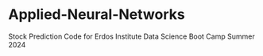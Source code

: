 # Applied-Neural-Networks
Stock Prediction Code for Erdos Institute Data Science Boot Camp Summer 2024
